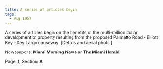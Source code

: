 ```yaml
---  
title: A series of articles begin  
tags:  
  - Aug 1957  
---  
```

  
A series of articles begin on the benefits of the multi-million dollar development of property resulting from the proposed Palmetto Road - Elliott Key - Key Largo causeway. [Details and aerial photo.]  
  
Newspapers: **Miami Morning News or The Miami Herald**  
  
Page: **1**, Section: **A** 

